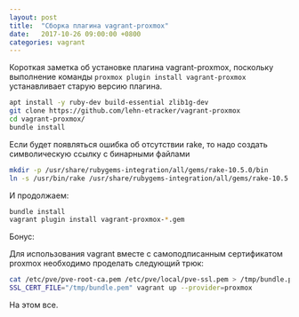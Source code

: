 ```yaml
---
layout: post
title:  "Сборка плагина vagrant-proxmox"
date:   2017-10-26 09:00:00 +0800
categories: vagrant 
---
```


Короткая заметка об установке плагина vagrant-proxmox, поскольку выполнение команды `proxmox plugin install vagrant-proxmox` устанавливает старую версию плагина.

```sh
apt install -y ruby-dev build-essential zlib1g-dev
git clone https://github.com/lehn-etracker/vagrant-proxmox
cd vagrant-proxmox/
bundle install
```

Если будет появляться ошибка об отсутствии rake, то надо создать символическую ссылку с бинарными файлами
```sh
mkdir -p /usr/share/rubygems-integration/all/gems/rake-10.5.0/bin
ln -s /usr/bin/rake /usr/share/rubygems-integration/all/gems/rake-10.5.0/bin/
```

И продолжаем:
```sh
bundle install
vagrant plugin install vagrant-proxmox-*.gem
```

Бонус:

Для использования vagrant вместе с самоподписанным сертификатом proxmox необходимо проделать следующий трюк:
```sh
cat /etc/pve/pve-root-ca.pem /etc/pve/local/pve-ssl.pem > /tmp/bundle.pem
SSL_CERT_FILE="/tmp/bundle.pem" vagrant up --provider=proxmox
```

На этом все.